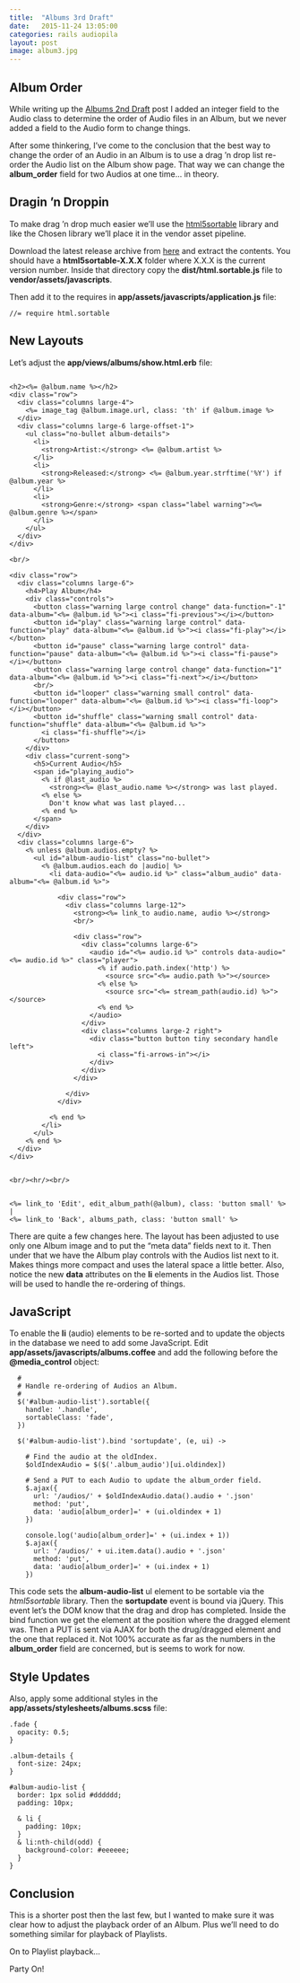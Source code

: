 ```yaml
---
title:  "Albums 3rd Draft"
date:   2015-11-24 13:05:00
categories: rails audiopila
layout: post
image: album3.jpg
---
```



## Album Order

While writing up the [Albums 2nd Draft](http://devblog.thehoick.com/rails/audiopila/2015/11/17/albums-2nd-draft.html) post I added an integer field to the Audio class to determine the order of Audio files in an Album, but we never added a field to the Audio form to change things.

After some thinkering, I’ve come to the conclusion that the best way to change the order of an Audio in an Album is to use a drag ’n drop list re-order the Audio list on the Album show page.  That way we can change the **album_order** field for two Audios at one time… in theory.

<!--more-->

## Dragin ’n Droppin

To make drag ’n drop much easier we’ll use the [html5sortable](https://github.com/voidberg/html5sortable) library and like the Chosen library we’ll place it in the vendor asset pipeline.

Download the latest release archive from [here](https://github.com/voidberg/html5sortable/releases) and extract the contents.  You should have a **html5sortable-X.X.X** folder where X.X.X is the current version number.  Inside that directory copy the **dist/html.sortable.js** file to **vendor/assets/javascripts**.

Then add it to the requires in **app/assets/javascripts/application.js** file:

```
//= require html.sortable
```

## New Layouts

Let’s adjust the **app/views/albums/show.html.erb** file:

```

<h2><%= @album.name %></h2>
<div class="row">
  <div class="columns large-4">
    <%= image_tag @album.image.url, class: 'th' if @album.image %>
  </div>
  <div class="columns large-6 large-offset-1">
    <ul class="no-bullet album-details">
      <li>
        <strong>Artist:</strong> <%= @album.artist %>
      </li>
      <li>
        <strong>Released:</strong> <%= @album.year.strftime('%Y') if @album.year %>
      </li>
      <li>
        <strong>Genre:</strong> <span class="label warning"><%= @album.genre %></span>
      </li>
    </ul>
  </div>
</div>

<br/>

<div class="row">
  <div class="columns large-6">
    <h4>Play Album</h4>
    <div class="controls">
      <button class="warning large control change" data-function="-1" data-album="<%= @album.id %>"><i class="fi-previous"></i></button>
      <button id="play" class="warning large control" data-function="play" data-album="<%= @album.id %>"><i class="fi-play"></i></button>
      <button id="pause" class="warning large control" data-function="pause" data-album="<%= @album.id %>"><i class="fi-pause"></i></button>
      <button class="warning large control change" data-function="1" data-album="<%= @album.id %>"><i class="fi-next"></i></button>
      <br/>
      <button id="looper" class="warning small control" data-function="looper" data-album="<%= @album.id %>"><i class="fi-loop"></i></button>
      <button id="shuffle" class="warning small control" data-function="shuffle" data-album="<%= @album.id %>">
        <i class="fi-shuffle"></i>
      </button>
    </div>
    <div class="current-song">
      <h5>Current Audio</h5>
      <span id="playing_audio">
        <% if @last_audio %>
          <strong><%= @last_audio.name %></strong> was last played.
        <% else %>
          Don't know what was last played...
        <% end %>
      </span>
    </div>
  </div>
  <div class="columns large-6">
    <% unless @album.audios.empty? %>
      <ul id="album-audio-list" class="no-bullet">
        <% @album.audios.each do |audio| %>
          <li data-audio="<%= audio.id %>" class="album_audio" data-album="<%= @album.id %>">

            <div class="row">
              <div class="columns large-12">
                <strong><%= link_to audio.name, audio %></strong>
                <br/>

                <div class="row">
                  <div class="columns large-6">
                    <audio id="<%= audio.id %>" controls data-audio="<%= audio.id %>" class="player">
                      <% if audio.path.index('http') %>
                        <source src="<%= audio.path %>"></source>
                      <% else %>
                        <source src="<%= stream_path(audio.id) %>"></source>
                      <% end %>
                    </audio>
                  </div>
                  <div class="columns large-2 right">
                    <div class="button button tiny secondary handle left">
                      <i class="fi-arrows-in"></i>
                    </div>
                  </div>
                </div>

              </div>
            </div>

          <% end %>
        </li>
      </ul>
    <% end %>
  </div>
</div>


<br/><hr/><br/>


<%= link_to 'Edit', edit_album_path(@album), class: 'button small' %> |
<%= link_to 'Back', albums_path, class: 'button small' %>
```

There are quite a few changes here.  The layout has been adjusted to use only one Album image and to put the “meta data” fields next to it.  Then under that we have the Album play controls with the Audios list next to it.  Makes things more compact and uses the lateral space a little better.  Also, notice the new **data** attributes on the **li** elements in the Audios list.  Those will be used to handle the re-ordering of things.

## JavaScript

To enable the **li** (audio) elements to be re-sorted and to update the objects in the database we need to add some JavaScript.  Edit **app/assets/javascripts/albums.coffee** and add the following before the **@media_control** object:

```
  #
  # Handle re-ordering of Audios an Album.
  #
  $('#album-audio-list').sortable({
    handle: '.handle',
    sortableClass: 'fade',
  })

  $('#album-audio-list').bind 'sortupdate', (e, ui) ->

    # Find the audio at the oldIndex.
    $oldIndexAudio = $($('.album_audio')[ui.oldindex])

    # Send a PUT to each Audio to update the album_order field.
    $.ajax({
      url: '/audios/' + $oldIndexAudio.data().audio + '.json'
      method: 'put',
      data: 'audio[album_order]=' + (ui.oldindex + 1)
    })

    console.log('audio[album_order]=' + (ui.index + 1))
    $.ajax({
      url: '/audios/' + ui.item.data().audio + '.json'
      method: 'put',
      data: 'audio[album_order]=' + (ui.index + 1)
    })
```

This code sets the **album-audio-list** ul element to be sortable via the *html5sortable* library.  Then the **sortupdate** event is bound via jQuery.  This event let’s the DOM know that the drag and drop has completed.  Inside the bind function we get the element at the position where the dragged element was. Then a PUT is sent via AJAX for both the drug/dragged element and the one that replaced it.  Not 100% accurate as far as the numbers in the **album_order** field are concerned, but is seems to work for now.

## Style Updates

Also, apply some additional styles in the **app/assets/stylesheets/albums.scss** file:

```
.fade {
  opacity: 0.5;
}

.album-details {
  font-size: 24px;
}

#album-audio-list {
  border: 1px solid #dddddd;
  padding: 10px;

  & li {
    padding: 10px;
  }
  & li:nth-child(odd) {
    background-color: #eeeeee;
  }
}
```

## Conclusion

This is a shorter post then the last few, but I wanted to make sure it was clear how to adjust the playback order of an Album.  Plus we’ll need to do something similar for playback of Playlists.

On to Playlist playback…

Party On!
